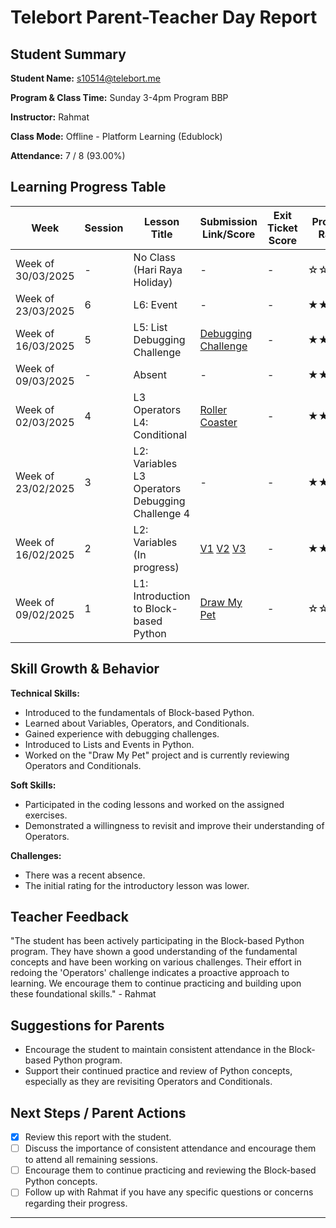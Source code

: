 # Telebort Parent-Teacher Day Report

## Student Summary

**Student Name:** s10514@telebort.me

**Program & Class Time:** Sunday 3-4pm Program BBP

**Instructor:** Rahmat

**Class Mode:** Offline - Platform Learning (Edublock)

**Attendance:** 7 / 8 (93.00%)


## Learning Progress Table

| Week              | Session | Lesson Title                                                              | Submission Link/Score | Exit Ticket Score | Progress Rating |
|-------------------|---------|---------------------------------------------------------------------------|-----------------------|-------------------|-----------------|
| Week of 30/03/2025 | -       | No Class (Hari Raya Holiday)                                              | -                     | -                 | ☆☆☆☆☆         |
| Week of 23/03/2025 | 6       | L6: Event                                                                 | -                     | -                 | ★★★☆☆         |
| Week of 16/03/2025 | 5       | L5: List <br> Debugging Challenge                                       | [Debugging Challenge](https://app.edublocks.org/project/nIbWZm3el9dGPqZce2tE8aFUNdr1/dwrwFr5QvqlA7wbd7YaR)                     | -                 | ★★★☆☆         |
| Week of 09/03/2025 | -       | Absent                                                                    | -                     | -                 | ★★★☆☆         |
| Week of 02/03/2025 | 4       | L3 Operators <br> L4: Conditional                                         | [Roller Coaster](https://app.edublocks.org/project/nIbWZm3el9dGPqZce2tE8aFUNdr1/XA91dUbLuaA5MweJ63Ve)  | -                 | ★★★☆☆         |
| Week of 23/02/2025 | 3       | L2: Variables <br> L3 Operators <br> Debugging Challenge 4               | -                     | -                 | ★★★☆☆         |
| Week of 16/02/2025 | 2       | L2: Variables (In progress)                                               | [V1](https://app.edublocks.org/project/nIbWZm3el9dGPqZce2tE8aFUNdr1/enEL2xGAPE4qJZ2UvSl8) [V2](https://app.edublocks.org/project/nIbWZm3el9dGPqZce2tE8aFUNdr1/b3FiSCNOcdsKgOR5GMia) [V3](https://app.edublocks.org/project/nIbWZm3el9dGPqZce2tE8aFUNdr1/R4fkRt9MzRuDZkgIMKsi)                    | -                 | ★★★☆☆         |
| Week of 09/02/2025 | 1       | L1: Introduction to Block-based Python                                    | [Draw My Pet ](https://app.edublocks.org/project/nIbWZm3el9dGPqZce2tE8aFUNdr1/C9JyT8jh8xrXy4VtdeJK)          | -                 | ☆☆☆☆☆         |

## Skill Growth & Behavior

**Technical Skills:**
* Introduced to the fundamentals of Block-based Python.
* Learned about Variables, Operators, and Conditionals.
* Gained experience with debugging challenges.
* Introduced to Lists and Events in Python.
* Worked on the "Draw My Pet" project and is currently reviewing Operators and Conditionals.

**Soft Skills:**
* Participated in the coding lessons and worked on the assigned exercises.
* Demonstrated a willingness to revisit and improve their understanding of Operators.

**Challenges:**
* There was a recent absence.
* The initial rating for the introductory lesson was lower.

## Teacher Feedback

"The student has been actively participating in the Block-based Python program. They have shown a good understanding of the fundamental concepts and have been working on various challenges. Their effort in redoing the 'Operators' challenge indicates a proactive approach to learning. We encourage them to continue practicing and building upon these foundational skills." - Rahmat

## Suggestions for Parents

* Encourage the student to maintain consistent attendance in the Block-based Python program.
* Support their continued practice and review of Python concepts, especially as they are revisiting Operators and Conditionals.

## Next Steps / Parent Actions

* [x] Review this report with the student.
* [ ] Discuss the importance of consistent attendance and encourage them to attend all remaining sessions.
* [ ] Encourage them to continue practicing and reviewing the Block-based Python concepts.
* [ ] Follow up with Rahmat if you have any specific questions or concerns regarding their progress.

***

